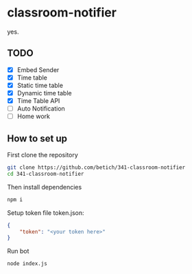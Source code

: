 # classroom-notifier
yes.

## TODO
- [x] Embed Sender
- [x] Time table
- [x] Static time table
- [x] Dynamic time table
- [x] Time Table API
- [ ] Auto Notification
- [ ] Home work

## How to set up
First clone the repository
```bash
git clone https://github.com/betich/341-classroom-notifier
cd 341-classroom-notifier
```

Then install dependencies
```bash
npm i
```

Setup token file
token.json:
```json
{
    "token": "<your token here>"
}
```

Run bot
```bash
node index.js
```